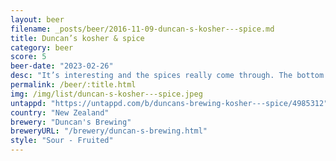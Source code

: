 ```yaml
---
layout: beer
filename: _posts/beer/2016-11-09-duncan-s-kosher---spice.md
title: Duncan’s kosher & spice
category: beer
score: 5
beer-date: "2023-02-26"
desc: "It’s interesting and the spices really come through. The bottom of the can was full of gunk. Not executed that well"
permalink: /beer/:title.html
img: /img/list/duncan-s-kosher---spice.jpeg
untappd: "https://untappd.com/b/duncans-brewing-kosher---spice/4985312"
country: "New Zealand"
brewery: "Duncan's Brewing"
breweryURL: "/brewery/duncan-s-brewing.html"
style: "Sour - Fruited"
---
```

